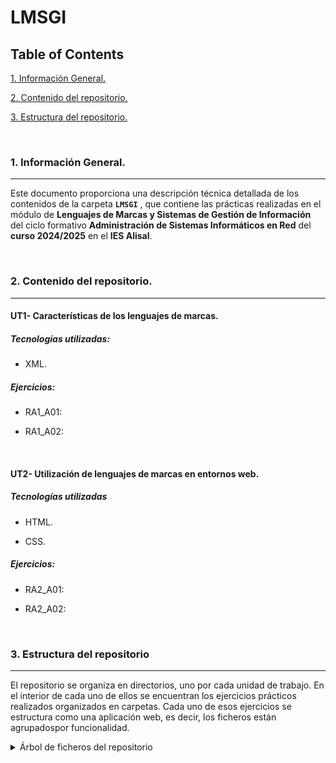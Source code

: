 # LMSGI

## Table of Contents

[1. Información General.](/#1-informacion_general)

[2. Contenido del repositorio.](./#2-contenido-del-repositorio)

[3. Estructura del repositorio.](/#3-estructura-del-repositorio)

&nbsp;

### 1. Información General.

***

Este documento proporciona una descripción técnica detallada de los contenidos de la carpeta **`LMSGI`**
, que contiene las prácticas realizadas en el módulo de **Lenguajes de Marcas y Sistemas de Gestión 
de Información** del ciclo formativo **Administración de Sistemas Informáticos en Red** del **curso 
2024/2025** en el **IES Alisal**. 

&nbsp;

### 2. Contenido del repositorio.

***

#### UT1- Características de los lenguajes de marcas.

##### Tecnologías utilizadas:
  
  - XML.
      
##### Ejercicios:
  
  - RA1_A01: 
     
  - RA1_A02: 
     
      
&nbsp;

#### UT2- Utilización de lenguajes de marcas en entornos web.

##### Tecnologías utilizadas
  
  - HTML.
  
  - CSS.
      
##### Ejercicios:

  - RA2_A01: 
     
  - RA2_A02: 

&nbsp;

### 3. Estructura del repositorio

***

El repositorio se organiza en directorios, uno por cada unidad de trabajo. En el interior de cada uno de ellos se encuentran los ejercicios prácticos realizados organizados en carpetas.
Cada uno de esos ejercicios se estructura como una aplicación web, es decir, los ficheros están agrupadospor funcionalidad.


<details>
    <summary>Árbol de ficheros del repositorio</summary>

    ```
    LMSGI/
    ├── UT1/
    │   ├── Ejercicio01.xml
    │   └── ejercicio02.xml
    |
    ├── UT2/
    │   ├── aplicacion01/
    │   |   ├── img/
    |   |   ├── html/
    |   │   └── index.html
    |   |
    │   └── aplicacion02/
    │       ├── img/
    |       ├── css/
    |       ├── html/
    |       └── index.html
    |
    ├── UT3/
    |
    ├── UT4/
    |
    |── UT5/
    |
    └── UT6/

    ```

</details>
&nbsp;
